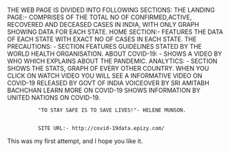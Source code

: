 THE WEB PAGE IS DIVIDED INTO FOLLOWING SECTIONS:
THE LANDING PAGE:- COMPRISES OF THE TOTAL NO OF CONFIRMED,ACTIVE, RECOVERED AND DECEASED CASES IN INDIA,
WITH ONLY GRAPH SHOWING DATA FOR EACH STATE.
HOME SECTION:- FEATURES THE DATA OF EACH STATE WITH EXACT NO OF CASES IN EACH STATE.
THE PRECAUTIONS: -  SECTION FEATURES GUIDELINES STATED BY THE WORLD HEALTH ORGANISATION.
ABOUT COVID-19: - SHOWS A VIDEO BY WHO WHICH EXPLAINS ABOUT THE PANDEMIC.
ANALYTICS: -  SECTION SHOWS THE STATS, GRAPH OF EVERY OTHER COUNTRY.
WHEN YOU CLICK ON WATCH VIDEO YOU WILL SEE A INFORMATIVE VIDEO ON COVID-19 RELEASED BY GOVT OF INDIA VOICEOVER BY SRI AMITABH BACHCHAN
LEARN MORE ON COVID-19 SHOWS INFORMATION BY UNITED NATIONS ON COVID-19.

              "TO STAY SAFE IS TO SAVE LIVES!"- HELENE MUNSON.
              
              
              SITE URL:- http://covid-19data.epizy.com/
              
             
This was my first attempt, and I hope you like it.
